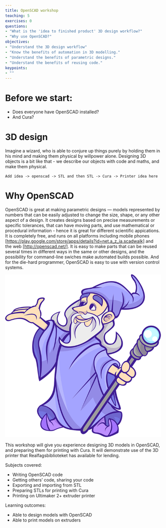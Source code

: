 ```yaml
---
title: OpenSCAD workshop
teaching: 5
exercises: 0
questions:
- "What is the 'idea to finished product' 3D design workflow?"
- "Why use OpenSCAD?"
objectives:
- "Understand the 3D design workflow"
- "Know the benefits of automation in 3D modelling."
- "Understand the benefits of parametric designs."
- "Understand the benefits of reusing code."
keypoints:
- ""
---
```

# Before we start:
- Does everyone have OpenSCAD installed?
- And Cura?

# 3D design
Imagine a wizard, who is able to conjure up things purely by holding them in his mind and making them physical by willpower alone. Designing 3D objects is a bit like that - we describe our objects with code and maths, and make them physical.

```
Add idea -> openscad -> STL and then STL -> Cura -> Printer idea here
```


# Why OpenSCAD
OpenSCAD is great at making parametric designs — models represented by numbers that can be easily adjusted to change the size, shape, or any other aspect of a design.
It creates designs based on precise measurements or specific tolerances, that can have moving parts, and use mathematical or procedural information - hence it is great for different scientific appications.
It is completely free, and runs on all platforms including mobile phones [https://play.google.com/store/apps/details?id=net.a_z_ia.scadwalk] and the web [http://openscad.net/].
It is easy to make parts that can be reused several times in different ways in the same or other designs, and the possibility for command-line swiches make automated builds possible.
And for the die-hard programmer, OpenSCAD is easy to use with version control systems.


![alt text](bilder/wizard.png "Wizard")

This workshop will give you experience designing 3D models in OpenSCAD, and preparing them for printing with Cura. It will demonstrate use of the 3D printer that Realfagsbiblioteket has available for lending.

Subjects covered:
- Writing OpenSCAD code
- Getting others’ code, sharing your code
- Exporting and importing from STL
- Preparing STLs for printing with Cura
- Printing on Ultimaker 2+ extruder printer

Learning outcomes:
- Able to design models with OpenSCAD
- Able to print models on extruders
